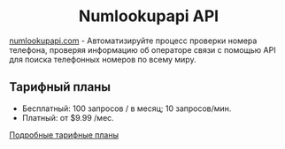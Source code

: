 <div>
    <center>
        <h1>Numlookupapi API</h1>
    </center>
    <p><a href="https://app.numlookupapi.com/" target="_blank">numlookupapi.com</a> - Автоматизируйте процесс проверки номера телефона, проверяя информацию об операторе связи с помощью API для поиска телефонных номеров по всему миру.</p>
<div>
<div>
    <h2>Тарифный планы</h2>
    <ul>
        <li>Бесплатный: 100 запросов / в месяц; 10 запросов/мин.</li>
        <li>Платный: от $9.99 /мес.</li>
    </ul>
    <p><a href="https://numlookupapi.com/pricing/">Подробные тарифные планы</a></p>
</div>

